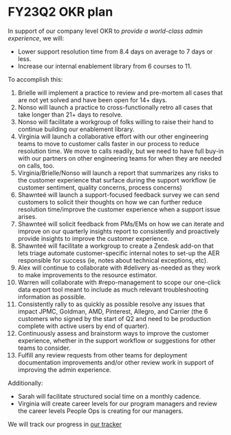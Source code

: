 # FY23Q2 OKR plan

In support of our company level OKR to _provide a world-class admin experience_, we will:

- Lower support resolution time from 8.4 days on average to 7 days or less.
- Increase our internal enablement library from 6 courses to 11.

To accomplish this:

1. Brielle will implement a practice to review and pre-mortem all cases that are not yet solved and have been open for 14+ days.
2. Nonso will launch a practice to cross-functionally retro all cases that take longer than 21+ days to resolve.
3. Nonso will facilitate a workgroup of folks willing to raise their hand to continue building our enablement library.
4. Virginia will launch a collaborative effort with our other engineering teams to move to customer calls faster in our process to reduce resolution time. We move to calls readily, but we need to have full buy-in with our partners on other engineering teams for when they are needed on calls, too.
5. Virginia/Brielle/Nonso will launch a report that summarizes any risks to the customer experience that surface during the support workflow (ie customer sentiment, quality concerns, process concerns)
6. Shawnteé will launch a support-focused feedback survey we can send customers to solicit their thoughts on how we can further reduce resolution time/improve the customer experience when a support issue arises.
7. Shawnteé will solicit feedback from PMs/EMs on how we can iterate and improve on our quarterly insights report to consistently and proactively provide insights to improve the customer experience.
8. Shawnteé will facilitate a workgroup to create a Zendesk add-on that lets triage automate customer-specific internal notes to set-up the AER responsible for success (ie, notes about technical exceptions, etc).
9. Alex will continue to collaborate with #delivery as-needed as they work to make improvements to the resource estimator.
10. Warren will collaborate with #repo-management to scope our one-click data export tool meant to include as much relevant troubleshooting information as possible.
11. Consistently rally to as quickly as possible resolve any issues that impact JPMC, Goldman, AMD, Pinterest, Allegro, and Carrier (the 6 customers who signed by the start of Q2 and need to be production complete with active users by end of quarter).
12. Continuously assess and brainstorm ways to improve the customer experience, whether in the support workflow or suggestions for other teams to consider.
13. Fulfill any review requests from other teams for deployment documentation improvements and/or other review work in support of improving the admin experience.

Additionally:

- Sarah will facilitate structured social time on a monthly cadence.
- Virginia will create career levels for our program managers and review the career levels People Ops is creating for our managers.

We will track our progress in [our tracker](https://docs.google.com/spreadsheets/d/1Qgo70yLv9i4IcgeFShIAq68W2sauNw01Gim-bNzrgHs/edit#gid=0)
